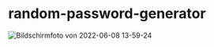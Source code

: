 # random-password-generator
![Bildschirmfoto von 2022-06-08 13-59-24](https://user-images.githubusercontent.com/96244449/172611136-f46e81ef-f292-491a-9157-c391a53bc810.png)
